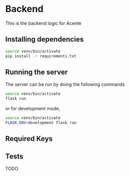 # Backend

This is the backend logic for Acente

## Installing dependencies
 ```sh
 source venv/bin/activate
 pip install -r requirements.txt
 ```

## Running the server

The server can be run by doing the following commands
```sh
source venv/bin/activate
flask run
```
or for development mode,
```sh
source venv/bin/activate
FLASK_ENV=development flask run
```
## Required Keys

## Tests
TODO
